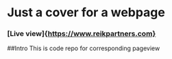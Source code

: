 # Just a cover for a webpage
### [Live view]{https://www.reikpartners.com}


##Intro 
This is code repo for corresponding pageview
